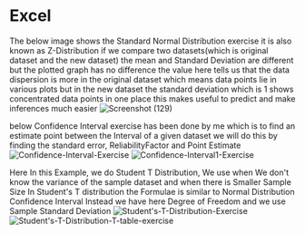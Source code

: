 # Excel
The below image shows the Standard Normal Distribution exercise it is also known as Z-Distribution
if we compare two datasets(which is original dataset and the new dataset) the mean and Standard Deviation are different but the plotted graph has no difference the value here tells us that the data dispersion is more in the original dataset which means data points lie in various plots but in the new dataset the standard deviation which is 1 shows concentrated data points in one place this makes useful to predict and make inferences much easier 
![Screenshot (129)](https://github.com/singh3435/Excel/assets/116824596/b5f23b5b-64e9-491a-b3cc-54aef984a422)

below Confidence Interval exercise has been done by me which is to find an estimate point between the Interval of a given dataset we will do this by finding the standard error, ReliabilityFactor and Point Estimate
![Confidence-Interval-Exercise](https://github.com/singh3435/Excel/assets/116824596/c2ebb296-76f0-4fca-a360-588acb9ac336)
![Confidence-Interval1-Exercise](https://github.com/singh3435/Excel/assets/116824596/efaf9dc6-bc34-4627-a206-e092c2452576)


Here In this Example, we do Student T Distribution, We use when We don't know the variance of the sample dataset and when there is Smaller Sample Size
In Student's T distribution the Formulae is similar to Normal Distribution Confidence Interval Instead we have here Degree of Freedom and we use Sample Standard Deviation
![Student's-T-Distribution-Exercise](https://github.com/singh3435/Excel/assets/116824596/fbf805fc-b16e-4573-8287-c8961e83ee97)
![Student's-T-Distribution-T-table-exercise](https://github.com/singh3435/Excel/assets/116824596/722cd5ef-6f2d-4408-ba45-38718d89619f)
